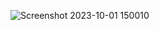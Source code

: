 ![Screenshot 2023-10-01 150010](https://github.com/yogesh-hack/CODESOFT-Internship-data-Science/assets/83384315/dde29ca4-69d2-4b5f-96d3-e6fa95f70c68)

